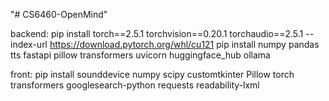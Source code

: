 "# CS6460-OpenMind"


backend:
pip install torch==2.5.1 torchvision==0.20.1 torchaudio==2.5.1 --index-url https://download.pytorch.org/whl/cu121
pip install numpy pandas tts fastapi pillow transformers uvicorn huggingface_hub ollama

front:
pip install sounddevice numpy scipy customtkinter Pillow torch transformers googlesearch-python requests readability-lxml
